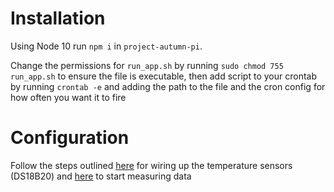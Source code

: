 # Installation
Using Node 10 run `npm i` in `project-autumn-pi`.

Change the permissions for `run_app.sh` by running `sudo chmod 755 run_app.sh` to ensure the file is executable, then add script to your crontab by running `crontab -e` and adding the path to the file and the cron config for how often you want it to fire

# Configuration
Follow the steps outlined [here](https://learn.adafruit.com/adafruits-raspberry-pi-lesson-11-ds18b20-temperature-sensing/hardware) for wiring up the temperature sensors (DS18B20) and [here](https://learn.adafruit.com/adafruits-raspberry-pi-lesson-11-ds18b20-temperature-sensing/ds18b20) to start measuring data